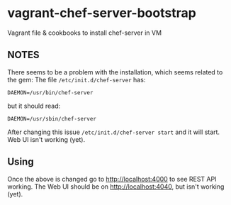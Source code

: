 # vagrant-chef-server-bootstrap

Vagrant file &amp; cookbooks to install chef-server in VM

## NOTES

There seems to be a problem with the installation, which seems related to the gem:
The file `/etc/init.d/chef-server` has:

	DAEMON=/usr/bin/chef-server

but it should read:

	DAEMON=/usr/sbin/chef-server

After changing this issue `/etc/init.d/chef-server start` and it will start.
Web UI isn't working (yet).

## Using

Once the above is changed go to [http://localhost:4000](http://localhost:4000) to see REST API working.
The Web UI should be on [http://localhost:4040](http://localhost:4040), but isn't working (yet).